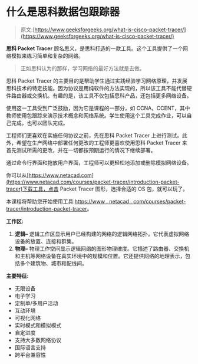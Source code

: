 # 什么是思科数据包跟踪器

> 原文:[https://www.geeksforgeeks.org/what-is-cisco-packet-tracer/](https://www.geeksforgeeks.org/what-is-cisco-packet-tracer/)

**思科 Packet Tracer** 顾名思义，是思科打造的一款工具。这个工具提供了一个网络模拟来练习简单和复杂的网络。

> 正如思科认为的那样，学习网络的最好方法就是去做。

思科 Packet Tracer 的主要目的是帮助学生通过实践经验学习网络原理，并发展思科技术的特定技能。因为协议是用纯软件的方法实现的，所以该工具不能代替硬件路由器或交换机。有趣的是，该工具不仅包括思科产品，还包括更多网络设备。

使用这一工具受到广泛鼓励，因为它是课程的一部分，如 CCNA，CCENT，其中教师使用包跟踪来演示技术概念和网络系统。学生使用这个工具完成作业，可以自己完成，也可以团队完成。

工程师们更喜欢在实施任何协议之前，先在思科 Packet Tracer 上进行测试。此外，希望在生产网络中部署任何更改的工程师更喜欢使用思科 Packet Tracer 来首先测试所需的更改，并在一切都按预期运行的情况下继续部署。

通过命令行界面和拖放用户界面，工程师可以更轻松地添加或删除模拟网络设备。

你可以从[https://www.netacad.com](https://www.netacad.com/courses/packet-tracer/introduction-packet-tracer)下载工具，点击 Packet Tracer 图形，选择合适的 OS 包，就可以玩了。

本课程将帮助您开始使用工具:[https://www . netacad . com/courses/packet-tracer/introduction-packet-tracer](https://www.netacad.com/courses/packet-tracer/introduction-packet-tracer)。

**工作区:**

1.  **逻辑–**
    逻辑工作区显示用户已经构建的网络的逻辑网络拓扑。它代表虚拟网络设备的放置、连接和群集。
2.  **物理–**
    物理工作空间显示逻辑网络的图形物理维度。它描述了路由器、交换机和主机等网络设备在真实环境中的规模和位置。它还提供网络的地理表示，包括多个建筑物、城市和配线间。

**主要特征:**

*   无限设备
*   电子学习
*   定制单/多用户活动
*   互动环境
*   可视化网络
*   实时模式和模拟模式
*   自定进度
*   支持大多数网络协议
*   国际语言支持
*   跨平台兼容性